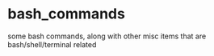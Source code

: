 # bash_commands
some bash commands, along with other misc items that are bash/shell/terminal related
